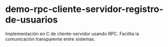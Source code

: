 # demo-rpc-cliente-servidor-registro-de-usuarios
Implementación en C de cliente-servidor usando RPC. Facilita la comunicación transparente entre sistemas. 

